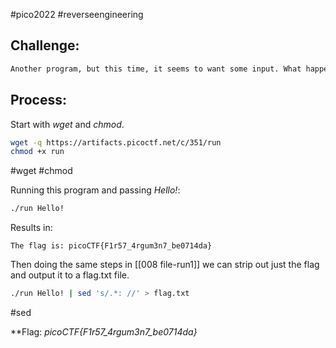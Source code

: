 #pico2022 #reverseengineering

## Challenge:
```md
Another program, but this time, it seems to want some input. What happens if you try to run it on the command line with input "Hello!"? Download the program [here](https://artifacts.picoctf.net/c/351/run).
```

## Process:
Start with *wget* and *chmod*.
```bash
wget -q https://artifacts.picoctf.net/c/351/run
chmod +x run
```
#wget #chmod 

Running this program and passing *Hello!*:
```bash
./run Hello!
```

Results in:
```
The flag is: picoCTF{F1r57_4rgum3n7_be0714da}
```

Then doing the same steps in [[008 file-run1]] we can strip out just the flag and output it to a flag.txt file.
```bash
./run Hello! | sed 's/.*: //' > flag.txt
```
#sed

**Flag: *picoCTF{F1r57_4rgum3n7_be0714da}*

